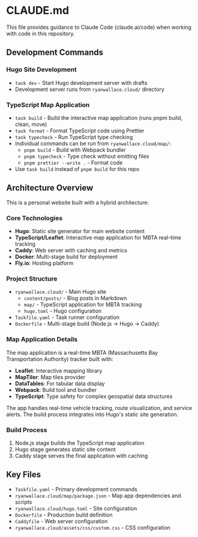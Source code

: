 # CLAUDE.md

This file provides guidance to Claude Code (claude.ai/code) when working with code in this repository.

## Development Commands

### Hugo Site Development

- `task dev` - Start Hugo development server with drafts
- Development server runs from `ryanwallace.cloud/` directory

### TypeScript Map Application

- `task build` - Build the interactive map application (runs pnpm build, clean, move)
- `task format` - Format TypeScript code using Prettier
- `task typecheck` - Run TypeScript type checking
- Individual commands can be run from `ryanwallace.cloud/map/`:
  - `pnpm build` - Build with Webpack bundler
  - `pnpm typecheck` - Type check without emitting files
  - `pnpm prettier --write .` - Format code
- Use `task build` instead of `pnpm build` for this repo

## Architecture Overview

This is a personal website built with a hybrid architecture:

### Core Technologies

- **Hugo**: Static site generator for main website content
- **TypeScript/Leaflet**: Interactive map application for MBTA real-time tracking
- **Caddy**: Web server with caching and metrics
- **Docker**: Multi-stage build for deployment
- **Fly.io**: Hosting platform

### Project Structure

- `ryanwallace.cloud/` - Main Hugo site
  - `content/posts/` - Blog posts in Markdown
  - `map/` - TypeScript application for MBTA tracking
  - `hugo.toml` - Hugo configuration
- `Taskfile.yaml` - Task runner configuration
- `Dockerfile` - Multi-stage build (Node.js → Hugo → Caddy)

### Map Application Details

The map application is a real-time MBTA (Massachusetts Bay Transportation Authority) tracker built with:

- **Leaflet**: Interactive mapping library
- **MapTiler**: Map tiles provider
- **DataTables**: For tabular data display
- **Webpack**: Build tool and bundler
- **TypeScript**: Type safety for complex geospatial data structures

The app handles real-time vehicle tracking, route visualization, and service alerts. The build process integrates into Hugo's static site generation.

### Build Process

1. Node.js stage builds the TypeScript map application
2. Hugo stage generates static site content
3. Caddy stage serves the final application with caching

## Key Files

- `Taskfile.yaml` - Primary development commands
- `ryanwallace.cloud/map/package.json` - Map app dependencies and scripts
- `ryanwallace.cloud/hugo.toml` - Site configuration
- `Dockerfile` - Production build definition
- `Caddyfile` - Web server configuration
- `ryanwallace.cloud/assets/css/custom.css` - CSS configuration

